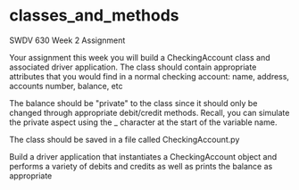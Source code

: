 # classes_and_methods
SWDV 630 Week 2 Assignment

Your assignment this week you will build a CheckingAccount class and associated driver application.  The class should contain appropriate attributes that you would find in a normal checking account:  name, address, accounts number, balance, etc

The balance should be "private" to the class since it should only be changed through appropriate debit/credit methods.  Recall, you can simulate the private aspect using the _ character at the start of the variable name. 

The class should be saved in a file called CheckingAccount.py

Build a driver application that instantiates a CheckingAccount object and performs a variety of debits and credits as well as prints the balance as appropriate
